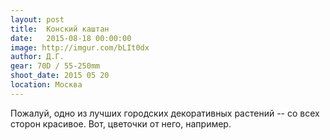 ```yaml
---
layout: post
title:  Конский каштан
date:   2015-08-18 00:00:00
image: http://imgur.com/bLIt0dx
author: Д.Г.
gear: 70D / 55-250mm
shoot_date: 2015 05 20
location: Москва
---
```


Пожалуй, одно из лучших городских декоративных растений -- со всех сторон красивое. Вот, цветочки от него, например.
